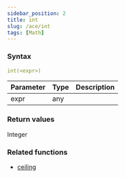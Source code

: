 ```yaml
---
sidebar_position: 2   
title: int
slug: /ace/int
tags: [Math]
---
```


### Syntax

 ```yaml
int(<expr>)
```
    
| Parameter   | Type | Description |
| ----------- | ---- | ----------- |     
| expr | any |  |

### Return values
Integer


### Related functions      
* [ceiling](/ace/ceiling)
